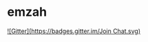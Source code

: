 emzah
=====

[![Gitter](https://badges.gitter.im/Join Chat.svg)](https://gitter.im/whitebase/emzah?utm_source=badge&utm_medium=badge&utm_campaign=pr-badge&utm_content=badge)